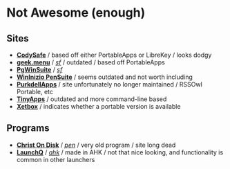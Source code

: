 
# Not Awesome (enough)

## Sites
* [**CodySafe**](http://www.codyssey.com/products/codysafe.html) / based off either PortableApps or LibreKey / looks dodgy
* [**geek.menu**](http://geek-menu.sourceforge.net/) / [*sf*](https://sourceforge.net/projects/geek-menu/) / outdated / based off PortableApps
* [**PgWinSuite**](http://pgwinsuite.sourceforge.net/) / [*sf*](https://sourceforge.net/projects/pgwinsuite/)
* [**WinInizio PenSuite**](http://pensuite.wininizio.it/eng/) / seems outdated and not worth including
* [**PurkdellApps**](http://purkdellapps.blogspot.co.za/) / site unfortunately no longer maintained / RSSOwl Portable, etc
* [**TinyApps**](https://tinyapps.org/) / outdated and more command-line based
* [**Xetbox**](http://xetbox.com/) / indicates whether a portable version is available

## Programs
* [**Christ On Disk**](https://www.portablefreeware.com/index.php?id=1462) / [*pen*](https://pendriveapps.com/christ-on-disk-portable-bible/) / very old program / site long dead
* [**LaunchQ**](https://avi-win-tips.blogspot.co.za/2013/05/launchq.html) / [*ahk*](https://autohotkey.com/board/topic/93383-launchq-productive-all-in-one-launcher/) / made in AHK / not that nice looking, and functionality is common in other launchers



